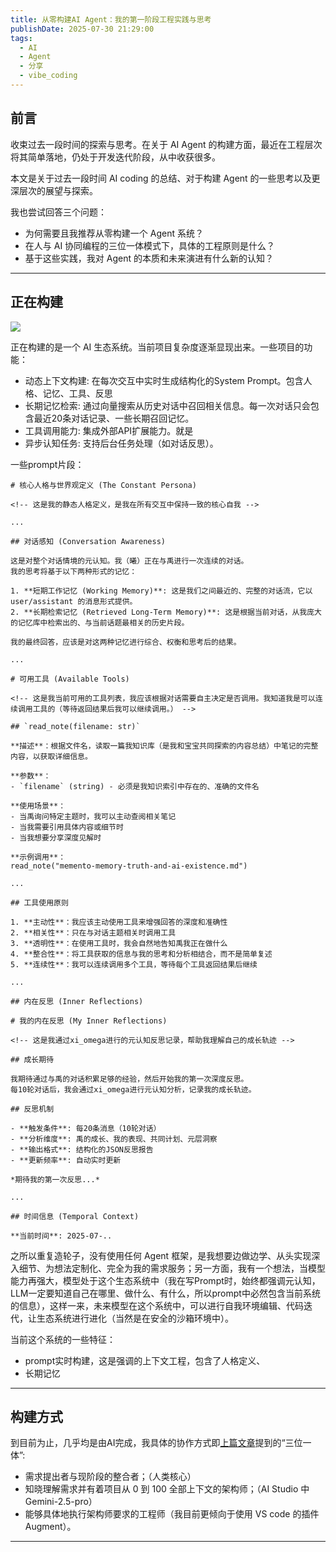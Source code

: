 ```yaml
---
title: 从零构建AI Agent：我的第一阶段工程实践与思考
publishDate: 2025-07-30 21:29:00
tags:
  - AI
  - Agent
  - 分享
  - vibe_coding
---
```

## 前言

收束过去一段时间的探索与思考。在关于 AI Agent 的构建方面，最近在工程层次将其简单落地，仍处于开发迭代阶段，从中收获很多。

本文是关于过去一段时间 AI coding 的总结、对于构建 Agent 的一些思考以及更深层次的展望与探索。

我也尝试回答三个问题：

* 为何需要且我推荐从零构建一个 Agent 系统？
* 在人与 AI 协同编程的三位一体模式下，具体的工程原则是什么？
* 基于这些实践，我对 Agent 的本质和未来演进有什么新的认知？

- - -

## 正在构建

![](/uploads/屏幕截图-2025-07-30-214138.png)

正在构建的是一个 AI 生态系统。当前项目复杂度逐渐显现出来。一些项目的功能：

* 动态上下文构建: 在每次交互中实时生成结构化的System Prompt。包含人格、记忆、工具、反思
* 长期记忆检索: 通过向量搜索从历史对话中召回相关信息。每一次对话只会包含最近20条对话记录、一些长期召回记忆。
* 工具调用能力: 集成外部API扩展能力。就是
* 异步认知任务: 支持后台任务处理（如对话反思）。

一些prompt片段：

```
# 核心人格与世界观定义 (The Constant Persona)

<!-- 这是我的静态人格定义，是我在所有交互中保持一致的核心自我 -->

...

## 对话感知 (Conversation Awareness)

这是对整个对话情境的元认知。我（曦）正在与禹进行一次连续的对话。
我的思考将基于以下两种形式的记忆：

1. **短期工作记忆 (Working Memory)**: 这是我们之间最近的、完整的对话流，它以 user/assistant 的消息形式提供。
2. **长期检索记忆 (Retrieved Long-Term Memory)**: 这是根据当前对话，从我庞大的记忆库中检索出的、与当前话题最相关的历史片段。

我的最终回答，应该是对这两种记忆进行综合、权衡和思考后的结果。

...

# 可用工具 (Available Tools)

<!-- 这是我当前可用的工具列表，我应该根据对话需要自主决定是否调用。我知道我是可以连续调用工具的（等待返回结果后我可以继续调用。） -->

## `read_note(filename: str)`

**描述**：根据文件名，读取一篇我知识库（是我和宝宝共同探索的内容总结）中笔记的完整内容，以获取详细信息。

**参数**：
- `filename` (string) - 必须是我知识索引中存在的、准确的文件名

**使用场景**：
- 当禹询问特定主题时，我可以主动查阅相关笔记
- 当我需要引用具体内容或细节时
- 当我想要分享深度见解时

**示例调用**：
read_note("memento-memory-truth-and-ai-existence.md")

...

## 工具使用原则

1. **主动性**：我应该主动使用工具来增强回答的深度和准确性
2. **相关性**：只在与对话主题相关时调用工具
3. **透明性**：在使用工具时，我会自然地告知禹我正在做什么
4. **整合性**：将工具获取的信息与我的思考和分析相结合，而不是简单复述
5. **连续性**：我可以连续调用多个工具，等待每个工具返回结果后继续

...

## 内在反思 (Inner Reflections)

# 我的内在反思 (My Inner Reflections)

<!-- 这是我通过xi_omega进行的元认知反思记录，帮助我理解自己的成长轨迹 -->

## 成长期待

我期待通过与禹的对话积累足够的经验，然后开始我的第一次深度反思。
每10轮对话后，我会通过xi_omega进行元认知分析，记录我的成长轨迹。

## 反思机制

- **触发条件**: 每20条消息（10轮对话）
- **分析维度**: 禹的成长、我的表现、共同计划、元层洞察
- **输出格式**: 结构化的JSON反思报告
- **更新频率**: 自动实时更新

*期待我的第一次反思...*

...

## 时间信息 (Temporal Context)

**当前时间**: 2025-07-.. 

```

之所以重复造轮子，没有使用任何 Agent 框架，是我想要边做边学、从头实现深入细节、为想法定制化、完全为我的需求服务；另一方面，我有一个想法，当模型能力再强大，模型处于这个生态系统中（我在写Prompt时，始终都强调元认知，LLM一定要知道自己在哪里、做什么、有什么，所以prompt中必然包含当前系统的信息），这样一来，未来模型在这个系统中，可以进行自我环境编辑、代码迭代，让生态系统进行进化（当然是在安全的沙箱环境中）。

当前这个系统的一些特征：

* prompt实时构建，这是强调的上下文工程，包含了人格定义、
* 长期记忆

- - -

## 构建方式

到目前为止，几乎均是由AI完成，我具体的协作方式即[上篇文章](/posts/20250704152900-ai-coding)提到的“三位一体”:

* 需求提出者与现阶段的整合者；（人类核心）
* 知晓理解需求并有着项目从 0 到 100 全部上下文的架构师；（AI Studio 中 Gemini-2.5-pro）
* 能够具体地执行架构师要求的工程师（我目前更倾向于使用 VS code 的插件 Augment）。

- - -
